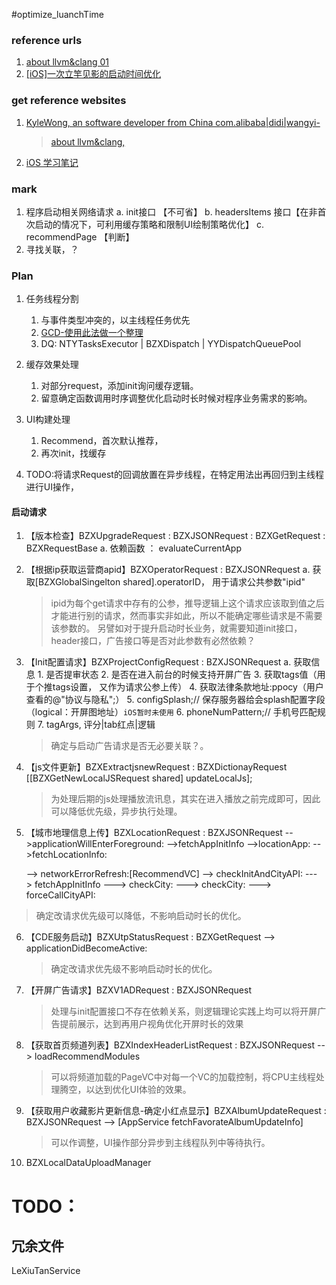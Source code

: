 #optimize_luanchTime

### reference urls
1. [about llvm&clang 01](https://blog.csdn.net/majiakun1/article/details/79364258)
2. [[iOS]一次立竿见影的启动时间优化](https://www.jianshu.com/p/c1734cbdf39b) 
 

### get reference websites
1. [KyleWong, an software developer from China com.alibaba|didi|wangyi-](https://kangwang1988.github.io/#about)
    
    > [about llvm&clang,](https://kangwang1988.github.io/tech/2016/10/31/write-your-first-clang-plugin.html)   
    

2. [iOS 学习笔记](https://github.com/ming1016/study/wiki)

### mark
1. 程序启动相关网络请求
    a. init接口 【不可省】
    b. headersItems 接口【在非首次启动的情况下，可利用缓存策略和限制UI绘制策略优化】
    c. recommendPage 【判断】
2. 寻找关联，？

### Plan
1. 任务线程分割
    1. 与事件类型冲突的，以主线程任务优先
    2. [GCD-使用此法做一个整理](https://juejin.im/post/5a90de68f265da4e9b592b40)
    3. DQ: NTYTasksExecutor | BZXDispatch | YYDispatchQueuePool

    
2. 缓存效果处理
    1. 对部分request，添加init询问缓存逻辑。
    2. 留意确定函数调用时序调整优化启动时长时候对程序业务需求的影响。
    

3. UI构建处理
    1. Recommend，首次默认推荐，
    2. 再次init，找缓存
    
4. TODO:将请求Request的回调放置在异步线程，在特定用法出再回归到主线程进行UI操作，


#### 启动请求
1. 【版本检查】BZXUpgradeRequest : BZXJSONRequest : BZXGetRequest : BZXRequestBase
    a. 依赖函数 ：
    evaluateCurrentApp
    

2. 【根据ip获取运营商apid】BZXOperatorRequest : BZXJSONRequest
    a. 获取[BZXGlobalSingelton shared].operatorID， 用于请求公共参数"ipid" 
    > ipid为每个get请求中存有的公参，推导逻辑上这个请求应该取到值之后才能进行别的请求，然而事实非如此，所以不能确定哪些请求是不需要该参数的。
    另譬如对于提升启动时长业务，就需要知道init接口，header接口，广告接口等是否对此参数有必然依赖？
    
    
3. 【Init配置请求】BZXProjectConfigRequest : BZXJSONRequest
    a. 获取信息
        1. 是否提审状态
        2. 是否在进入前台的时候支持开屏广告 
        3. 获取tags值（用于个推tags设置， 又作为请求公参上传）
        4. 获取法律条款地址:ppocy（用户查看的@"协议与隐私";）
        5. configSplash;// 保存服务器给会splash配置字段（logical：开屏图地址）``iOS暂时未使用``
        6. phoneNumPattern;// 手机号匹配规则
        7. tagArgs, 评分|tab红点|逻辑
        
    > 确定与启动广告请求是否无必要关联？。
   
4. 【js文件更新】BZXExtractjsnewRequest : BZXDictionayRequest
    [[BZXGetNewLocalJSRequest shared] updateLocalJs];
    > 为处理后期的js处理播放流讯息，其实在进入播放之前完成即可，因此可以降低优先级，异步执行处理。
 
    
5. 【城市地理信息上传】BZXLocationRequest : BZXJSONRequest
    -->applicationWillEnterForeground:
    -->fetchAppInitInfo
      -->locationApp:
          -->fetchLocationInfo:

    --> networkErrorRefresh:[RecommendVC]
      --> checkInitAndCityAPI:
          ---> fetchAppInitInfo ---> checkCity:
          ---> checkCity:
                ---> forceCallCityAPI:
> 确定改请求优先级可以降低，不影响启动时长的优化。

    
6. 【CDE服务启动】BZXUtpStatusRequest : BZXGetRequest
    --> applicationDidBecomeActive:
    >  确定改请求优先级不影响启动时长的优化。


7. 【开屏广告请求】BZXV1ADRequest : BZXJSONRequest
    > 处理与init配置接口不存在依赖关系，则逻辑理论实践上均可以将开屏广告提前展示，达到再用户视角优化开屏时长的效果



9. 【获取首页频道列表】BZXIndexHeaderListRequest : BZXJSONRequest
    --> loadRecommendModules
    > 可以将频道加载的PageVC中对每一个VC的加载控制，将CPU主线程处理腾空，以达到优化UI体验的效果。
    

10. 【获取用户收藏影片更新信息-确定小红点显示】BZXAlbumUpdateRequest : BZXJSONRequest
     --> [AppService fetchFavorateAlbumUpdateInfo]
    > 可以作调整，UI操作部分异步到主线程队列中等待执行。
    
    





4. BZXLocalDataUploadManager
    


# TODO：
## 冗余文件
LeXiuTanService



